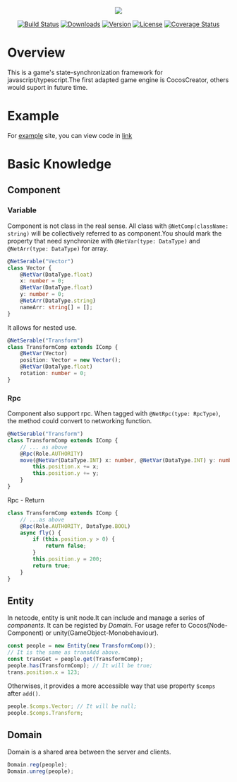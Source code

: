 <p align="center"><img src="http://cdn.atatakai.cn/netcode-logo-greg.png" /></p>
<p align="center">
  <a href="https://github.com/netcodejs/netcode/actions"><img src="https://github.com/netcodejs/netcode/actions/workflows/main.yml/badge.svg" alt="Build Status"></a>
  <a href="https://npmcharts.com/compare/netcodejs?minimal=true"><img src="https://img.shields.io/npm/dm/netcodejs.svg?sanitize=true" alt="Downloads"></a>
  <a href="https://www.npmjs.com/package/netcodejs"><img src="https://img.shields.io/npm/v/netcodejs.svg?sanitize=true" alt="Version"></a>
  <a href="https://www.npmjs.com/package/netcodejs"><img src="https://img.shields.io/npm/l/netcodejs.svg?sanitize=true" alt="License"></a>
  <a href='https://coveralls.io/github/netcodejs/netcode'><img src='https://coveralls.io/repos/github/netcodejs/netcode/badge.svg' alt='Coverage Status' /></a>
</p>

# Overview

This is a game's state-synchronization framework for javascript/typescript.The first adapted game engine is CocosCreator, others would suport in future time.

# Example

For [example](https://netcodejs.github.io/netcode/) site, you can view code in [link](./example)

# Basic Knowledge

## Component

### Variable

Component is not class in the real sense. All class with `@NetComp(className: string)` will be collectively referred to as component.You should mark the property that need synchronize with `@NetVar(type: DataType)` and `@NetArr(type: DataType)` for array.

```typescript
@NetSerable("Vector")
class Vector {
    @NetVar(DataType.float)
    x: number = 0;
    @NetVar(DataType.float)
    y: number = 0;
    @NetArr(DataType.string)
    nameArr: string[] = [];
}
```

It allows for nested use.

```typescript
@NetSerable("Transform")
class TransformComp extends IComp {
    @NetVar(Vector)
    position: Vector = new Vector();
    @NetVar(DataType.float)
    rotation: number = 0;
}
```

### Rpc

Component also support rpc. When tagged with `@NetRpc(type: RpcType)`, the method could convert to networking function.

```typescript
@NetSerable("Transform")
class TransformComp extends IComp {
    // ... as above
    @Rpc(Role.AUTHORITY)
    move(@NetVar(DataType.INT) x: number, @NetVar(DataType.INT) y: number) {
        this.position.x += x;
        this.position.y += y;
    }
}
```

Rpc - Return

```typescript
class TransformComp extends IComp {
    // ...as above
    @Rpc(Role.AUTHORITY, DataType.BOOL)
    async fly() {
        if (this.position.y > 0) {
            return false;
        }
        this.position.y = 200;
        return true;
    }
}
```

## Entity

In netcode, entity is unit node.It can include and manage a series of _components_. It can be registed by _Domain_. For usage refer to Cocos(Node-Component) or unity(GameObject-Monobehaviour).

```typescript
const people = new Entity(new TransformComp());
// It is the same as transAdd above.
const transGet = people.get(TransformComp);
people.has(TransformComp); // It will be true;
trans.position.x = 123;
```

Otherwises, it provides a more accessible way that use property `$comps` after `add()`.

```typescript
people.$comps.Vector; // It will be null;
people.$comps.Transform;
```

## Domain

Domain is a shared area between the server and clients.

```typescript
Domain.reg(people);
Domain.unreg(people);
```

##
